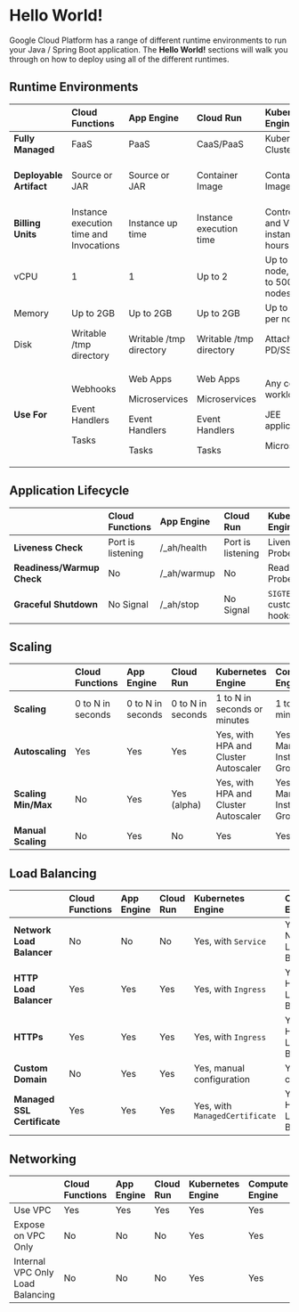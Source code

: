 # Hello World!

Google Cloud Platform has a range of different runtime environments to run your Java / Spring Boot application.  The **Hello World!** sections will walk you through on how to deploy using all of the different runtimes.

## Runtime Environments

<table>
  <thead>
    <tr>
      <th style="text-align:left"></th>
      <th style="text-align:left">Cloud Functions</th>
      <th style="text-align:left">App Engine</th>
      <th style="text-align:left">Cloud Run</th>
      <th style="text-align:left">Kubernetes Engine</th>
      <th style="text-align:left">Compute Engine</th>
    </tr>
  </thead>
  <tbody>
    <tr>
      <td style="text-align:left"><b>Fully Managed</b>
      </td>
      <td style="text-align:left">FaaS</td>
      <td style="text-align:left">PaaS</td>
      <td style="text-align:left">CaaS/PaaS</td>
      <td style="text-align:left">Kubernetes Clusters</td>
      <td style="text-align:left">Virtual Machines</td>
    </tr>
    <tr>
      <td style="text-align:left"><b>Deployable Artifact</b>
      </td>
      <td style="text-align:left">Source or JAR</td>
      <td style="text-align:left">Source or JAR</td>
      <td style="text-align:left">Container Image</td>
      <td style="text-align:left">Container Image</td>
      <td style="text-align:left">Anything, and Container Image</td>
    </tr>
    <tr>
      <td style="text-align:left"><b>Billing Units</b>
      </td>
      <td style="text-align:left">Instance execution time and Invocations</td>
      <td style="text-align:left">Instance up time</td>
      <td style="text-align:left">Instance execution time</td>
      <td style="text-align:left">Control plane and VM instance hours</td>
      <td style="text-align:left">VM instance hours</td>
    </tr>
    <tr>
      <td style="text-align:left">vCPU</td>
      <td style="text-align:left">1</td>
      <td style="text-align:left">1</td>
      <td style="text-align:left">Up to 2</td>
      <td style="text-align:left">Up to 416 per node, and up to 5000 nodes.</td>
      <td style="text-align:left">0.5 to 416</td>
    </tr>
    <tr>
      <td style="text-align:left">Memory</td>
      <td style="text-align:left">Up to 2GB</td>
      <td style="text-align:left">Up to 2GB</td>
      <td style="text-align:left">Up to 2GB</td>
      <td style="text-align:left">Up to 11TB per node.</td>
      <td style="text-align:left">Up to 11TB</td>
    </tr>
    <tr>
      <td style="text-align:left">Disk</td>
      <td style="text-align:left">Writable /tmp directory</td>
      <td style="text-align:left">Writable /tmp directory</td>
      <td style="text-align:left">Writable /tmp directory</td>
      <td style="text-align:left">Attach PD/SSD</td>
      <td style="text-align:left">Attach PD/SSD</td>
    </tr>
    <tr>
      <td style="text-align:left"><b>Use For</b>
      </td>
      <td style="text-align:left">
        <p>Webhooks</p>
        <p>Event Handlers</p>
        <p>Tasks</p>
      </td>
      <td style="text-align:left">
        <p>Web Apps</p>
        <p>Microservices</p>
        <p>Event Handlers</p>
        <p>Tasks</p>
      </td>
      <td style="text-align:left">
        <p>Web Apps</p>
        <p>Microservices</p>
        <p>Event Handlers</p>
        <p>Tasks</p>
      </td>
      <td style="text-align:left">
        <p>Any container workload</p>
        <p>JEE applications</p>
        <p>Microservices</p>
      </td>
      <td style="text-align:left">
        <p>Any workload</p>
        <p>JEE applications</p>
        <p>Databases</p>
      </td>
    </tr>
  </tbody>
</table>

## Application Lifecycle

|  | Cloud Functions | App Engine | Cloud Run | Kubernetes Engine | Compute Engine |
| :--- | :--- | :--- | :--- | :--- | :--- |
| **Liveness Check** | Port is listening | /\_ah/health | Port is listening | Liveness Probe | Manual |
| **Readiness/Warmup Check** | No | /\_ah/warmup | No | Readiness Probe | Manual |
| **Graceful Shutdown** | No Signal | /\_ah/stop | No Signal | `SIGTERM` or custom hooks | Manual |

## Scaling

|  | Cloud Functions | App Engine | Cloud Run | Kubernetes Engine | Compute Engine |
| :--- | :--- | :--- | :--- | :--- | :--- |
| **Scaling** | 0 to N in seconds | 0 to N in seconds | 0 to N in seconds | 1 to N in seconds or minutes | 1 to N in minutes |
| **Autoscaling** | Yes | Yes | Yes | Yes, with HPA and Cluster Autoscaler | Yes, with Managed Instance Group |
| **Scaling Min/Max** | No | Yes | Yes \(alpha\) | Yes, with HPA and Cluster Autoscaler | Yes, with Managed Instance Group |
| **Manual Scaling** | No | Yes | No | Yes | Yes |

## Load Balancing

|  | Cloud Functions | App Engine | Cloud Run | Kubernetes Engine | Compute Engine |
| :--- | :--- | :--- | :--- | :--- | :--- |
| **Network Load Balancer** | No | No | No | Yes, with `Service` | Yes, with Network Load Balancer |
| **HTTP Load Balancer** | Yes | Yes | Yes | Yes, with `Ingress` | Yes, with HTTP\(s\) Load Balancer |
| **HTTPs** | Yes | Yes | Yes | Yes, with `Ingress` | Yes, with HTTP\(s\) Load Balancer  |
| **Custom Domain** | No | Yes | Yes | Yes, manual configuration | Yes, manual configuration |
| **Managed SSL Certificate** | Yes | Yes | Yes | Yes, with `ManagedCertificate` | Yes, with HTTP\(s\) Load Balancer |

## Networking

|  | Cloud Functions | App Engine | Cloud Run | Kubernetes Engine | Compute Engine |
| :--- | :--- | :--- | :--- | :--- | :--- |
| Use VPC | Yes | Yes | Yes | Yes | Yes |
| Expose on VPC Only | No | No | No | Yes | Yes |
| Internal VPC Only Load Balancing | No | No | No | Yes | Yes |


